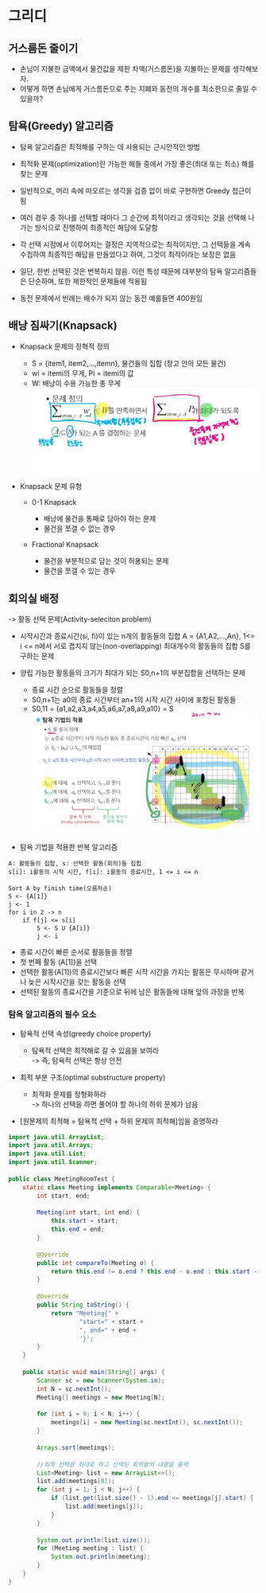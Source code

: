 # 그리디

## 거스름돈 줄이기
- 손님이 지불한 금액에서 물건값을 제한 차액(거스름돈)을 지불하는 문제를 생각해보자.
- 어떻게 하면 손님에게 거스름돈으로 주는 지폐와 동전의 개수를 최소한으로 줄일 수 있을까?

## 탐욕(Greedy) 알고리즘
- 탐욕 알고리즘은 최적해를 구하는 데 사용되는 근시안적인 방법
- 최적화 문제(optimization)란 가능한 해들 중에서 가장 좋은(최대 또는 최소) 해를 찾는 문제
- 일반적으로, 머리 속에 떠오르는 생각을 검증 없이 바로 구현하면 Greedy 접근이 됨
- 여러 경우 중 하나를 선택할 때마다 그 순간에 최적이라고 생각되는 것을 선택해 나가는 방식으로 진행하여 최종적인 해답에 도달함
- 각 선택 시점에서 이루어지는 결정은 지역적으로는 최적이지만, 그 선택들을 계속 수집하여 최종적인 해답을 만들었다고 하여, 그것이 최적이라는 보장은 없음
- 일단, 한번 선택된 것은 번복하지 않음. 이런 특성 때문에 대부분의 탐욕 알고리즘들은 단순하며, 또한 제한적인 문제들에 적용됨

- 동전 문제에서 반례는 배수가 되지 않는 동전 예를들면 400원임

## 배낭 짐싸기(Knapsack)
- Knapsack 문제의 정혁적 정의
    - S = {item1, item2,...,itemn}, 물건들의 집합 (창고 안의 모든 물건)
    - wi = itemi의 무게, Pi = itemi의 값
    - W: 배낭이 수용 가능한 총 무게  
    ![Alt text](Greedy-1.png)

- Knapsack 문제 유형
    - 0-1 Knapsack
        - 배낭에 물건을 통째로 담아야 하는 문제
        - 물건을 쪼갤 수 없는 경우

    - Fractional Knapsack
        - 물건을 부분적으로 담는 것이 허용되는 문제
        - 물건을 쪼갤 수 있는 경우

## 회의실 배정
-> 활동 선택 문제(Activity-seleciton problem)
- 시작시간과 종료시간(si, fi)이 있는 n개의 활동들의 집합 A = {A1,A2,...,An}, 1<= i <= n에서 서로 겹치지 않는(non-overlapping) 최대개수의 활동들의 집합 S를 구하는 문제
- 양립 가능한 활동들의 크기가 최대가 되는 S0,n+1의 부분집합을 선택하는 문제
    - 종료 시간 순으로 활동들을 정렬
    - S0,n+1는 a0의 종료 시간부터 an+1의 시작 시간 사이에 포함된 활동들
    - S0,11 = {a1,a2,a3,a4,a5,a6,a7,a8,a9,a10} = S  
![alt text](Greedy-2.png)

- 탐욕 기법을 적용한 반복 알고리즘
```
A: 활동들의 집합, s: 선택한 활동(회의)들 집합
s[i]: i활동의 시작 시간, f[i]: i활동의 종료시간, 1 <= i <= n

Sort A by finish time(오름차순)
S <- {A[1]}
j <- 1
for i in 2 -> n
    if f[j] <= s[i]
        S <- S U {A[i]}
        j <- i
```
- 종료 시간이 빠른 순서로 활동들을 정렬
- 첫 번째 활동 (A[1])을 선택
- 선택한 활동(A[1])의 종료시간보다 빠른 시작 시간을 가지는 활동은 무시하며 같거나 늦은 시작시간을 갖는 활동을 선택
- 선택된 활동의 종료시간을 기준으로 뒤에 남은 활동들에 대해 앞의 과정을 반복

### 탐욕 알고리즘의 필수 요소
- 탐욕적 선택 속성(greedy choice property)
    - 탐욕적 선택은 최적해로 갈 수 있음을 보여라  
        -> 즉, 탐욕적 선택은 항상 안전

- 최적 부분 구조(optimal substructure property)
    - 최적화 문제를 정형화하라  
        -> 하나의 선택을 하면 풀어야 할 하나의 하위 문제가 남음

- [원문제의 최적해 = 탐욕적 선택 + 하위 문제의 최적해]임을 증명하라

```java
import java.util.ArrayList;
import java.util.Arrays;
import java.util.List;
import java.util.Scanner;

public class MeetingRoomTest {
    static class Meeting implements Comparable<Meeting> {
        int start, end;

        Meeting(int start, int end) {
            this.start = start;
            this.end = end;
        }

        @Override
        public int compareTo(Meeting o) {
            return this.end != o.end ? this.end - o.end : this.start - o.start;
        }

        @Override
        public String toString() {
            return "Meeting{" +
                    "start=" + start +
                    ", end=" + end +
                    '}';
        }
    }

    public static void main(String[] args) {
        Scanner sc = new Scanner(System.in);
        int N = sc.nextInt();
        Meeting[] meetings = new Meeting[N];

        for (int i = 0; i < N; i++) {
            meetings[i] = new Meeting(sc.nextInt(), sc.nextInt());
        }

        Arrays.sort(meetings);

        //회의 선택을 최대로 하고 선택된 회의들의 내용을 출력
        List<Meeting> list = new ArrayList<>();
        list.add(meetings[0]);
        for (int j = 1; j < N; j++) {
            if (list.get(list.size() - 1).end <= meetings[j].start) {
                list.add(meetings[j]);
            }
        }

        System.out.println(list.size());
        for (Meeting meeting : list) {
            System.out.println(meeting);
        }
    }
}
```